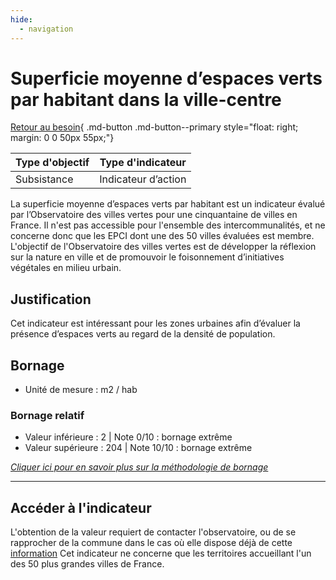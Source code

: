 ```yaml
---
hide:
  - navigation
---
```


# Superficie moyenne d’espaces verts par habitant dans la ville-centre

[Retour au besoin](https://konsilion.github.io/diag360/pages/besoins/be3){ .md-button .md-button--primary style="float: right; margin: 0 0 50px 55px;"}

|Type d'objectif|Type d'indicateur|
|--|--|
|Subsistance|Indicateur d’action|

La  superficie  moyenne  d’espaces  verts  par  habitant  est  un  indicateur  évalué  par l’Observatoire des villes vertes pour une cinquantaine de villes en France. Il n'est pas accessible pour l'ensemble des intercommunalités,   et ne concerne donc que les EPCI dont une des 50 villes évaluées est membre.  
L'objectif  de  l'Observatoire  des  villes  vertes  est  de  développer  la  réflexion  sur  la nature  en  ville  et  de  promouvoir  le  foisonnement  d’initiatives  végétales  en  milieu urbain. 


## Justification

Cet  indicateur  est  intéressant  pour  les  zones  urbaines  afin  d’évaluer  la  présence d’espaces verts au regard de la densité de population.  

## Bornage

* Unité de mesure : m2 / hab

### Bornage relatif

* Valeur inférieure : 2 | Note 0/10 : bornage extrême
* Valeur supérieure : 204 | Note 10/10 : bornage extrême
  
*[Cliquer ici pour en savoir plus sur la méthodologie de bornage](https://konsilion.github.io/diag360/pages/indicateurs/methode_bornage)*

---

## Accéder à l'indicateur

L'obtention de la valeur requiert de contacter l'observatoire, ou de se rapprocher de la commune dans le cas où elle dispose déjà de cette [information](https://www.observatoirevillesvertes.fr/le-palmares-des-villes-vertes-en-2020/) 
Cet  indicateur  ne  concerne  que  les  territoires  accueillant  l'un  des  50  plus  grandes villes de France.  
